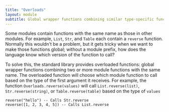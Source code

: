 ```yaml
---
title: "Overloads"
layout: module
subtitle: Global wrapper functions combining similar type-specific functions
---
```


Some modules contain functions with the same name as those in other modules. For
example, `List`, `Str`, and `Table` each contain a `reverse` function. Normally
this wouldn't be a problem, but it gets tricky when we want to make those
functions global; without a module prefix, how does the language know which
version of the function to call?

To solve this, the standard library provides overloaded functions: global
wrapper functions combining two or more module functions with the same name. The
overloaded function will choose which module function to call based on the type
of the first argument it receives. For example, the function
`Overloads.reverse(values)` will call `List.reverse(list)`,
`Str.reverse(string)`, or `Table.reverse(table)` based on the type of `values`

```ptls
reverse("hello") -- Calls Str.reverse
reverse([1, 2, 3, 4, 5]) -- Calls List.reverse
```
